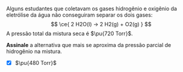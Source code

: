 Alguns estudantes que coletavam os gases hidrogênio e oxigênio da eletrólise da água não conseguiram separar os dois gases:
$$
    \ce{ 2 H2O(l) -> 2 H2(g) + O2(g)  }
$$
A pressão total da mistura seca é $\pu{720 Torr}$.

**Assinale** a alternativa que mais se aproxima da pressão parcial de hidrogênio na mistura.

- [x] $\pu{480 Torr}$


